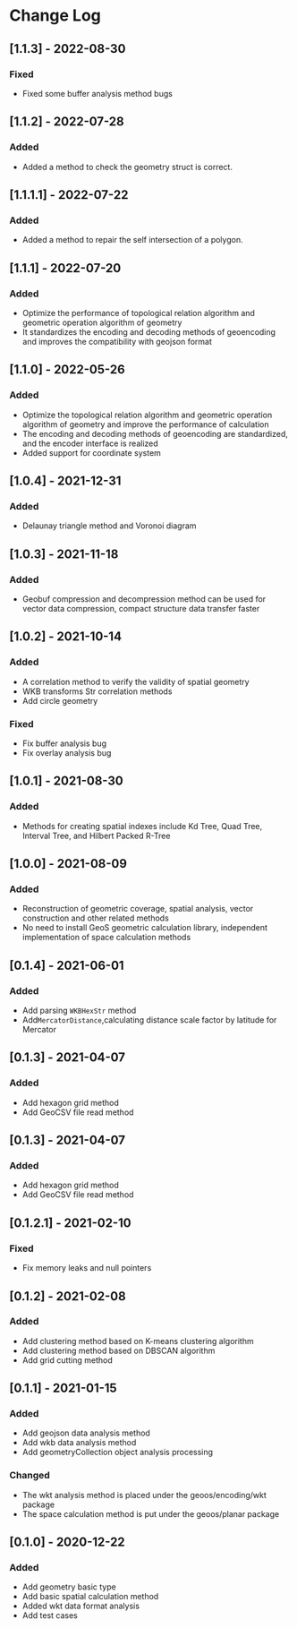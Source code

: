 # Change Log

## [1.1.3] - 2022-08-30
### Fixed
- Fixed some buffer analysis method bugs
## [1.1.2] - 2022-07-28
### Added
- Added a method to check the geometry struct is correct.
## [1.1.1.1] - 2022-07-22
### Added
- Added a method to repair the self intersection of a polygon.
## [1.1.1] - 2022-07-20
### Added
- Optimize the performance of topological relation algorithm and geometric operation algorithm of geometry
- It standardizes the encoding and decoding methods of geoencoding and improves the compatibility with geojson format
## [1.1.0] - 2022-05-26
### Added
- Optimize the topological relation algorithm and geometric operation algorithm of geometry
 and improve the performance of calculation
- The encoding and decoding methods of geoencoding are standardized, and the encoder interface is realized
- Added support for coordinate system
## [1.0.4] - 2021-12-31
### Added
- Delaunay triangle method and Voronoi diagram
## [1.0.3] - 2021-11-18
### Added
- Geobuf compression and decompression method can be used for vector data compression, compact structure data transfer faster
## [1.0.2] - 2021-10-14
### Added
- A correlation method to verify the validity of spatial geometry
- WKB transforms Str correlation methods
- Add circle geometry
### Fixed
- Fix buffer analysis bug
- Fix overlay analysis bug

## [1.0.1] - 2021-08-30
### Added
- Methods for creating spatial indexes include Kd Tree, Quad Tree, Interval Tree, and Hilbert Packed R-Tree

## [1.0.0] - 2021-08-09
### Added
- Reconstruction of geometric coverage, spatial analysis, vector construction and other related methods
- No need to install GeoS geometric calculation library, independent implementation of space calculation methods

## [0.1.4] - 2021-06-01
### Added
- Add parsing `WKBHexStr` method
- Add`MercatorDistance`,calculating distance scale factor by latitude for Mercator

## [0.1.3] - 2021-04-07
### Added
- Add hexagon grid method
- Add GeoCSV file read method

## [0.1.3] - 2021-04-07
### Added
- Add hexagon grid method
- Add GeoCSV file read method

## [0.1.2.1] - 2021-02-10
### Fixed
- Fix memory leaks and null pointers


## [0.1.2] - 2021-02-08
### Added
- Add clustering method based on K-means clustering algorithm
- Add clustering method based on DBSCAN algorithm
- Add grid cutting method

## [0.1.1] - 2021-01-15
### Added
- Add geojson data analysis method
- Add wkb data analysis method
- Add geometryCollection object analysis processing
### Changed
- The wkt analysis method is placed under the geoos/encoding/wkt package
- The space calculation method is put under the geoos/planar package

## [0.1.0] - 2020-12-22
### Added
- Add geometry basic type
- Add basic spatial calculation method
- Added wkt data format analysis
- Add test cases